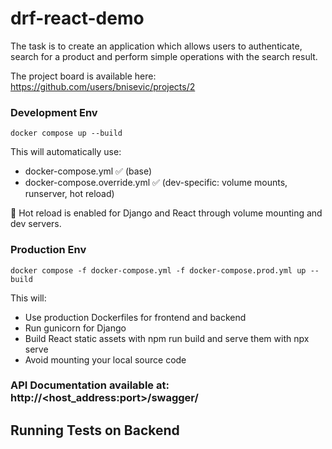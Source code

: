 # drf-react-demo
The task is to create an application which allows users to authenticate, search for a product and perform simple 
operations with the search result.

The project board is available here: https://github.com/users/bnisevic/projects/2

### Development Env

`docker compose up --build`

This will automatically use:

- docker-compose.yml ✅ (base)
- docker-compose.override.yml ✅ (dev-specific: volume mounts, runserver, hot reload)

🔁 Hot reload is enabled for Django and React through volume mounting and dev servers.


### Production Env

`docker compose -f docker-compose.yml -f docker-compose.prod.yml up --build`

This will:
- Use production Dockerfiles for frontend and backend 
- Run gunicorn for Django 
- Build React static assets with npm run build and serve them with npx serve 
- Avoid mounting your local source code


### API Documentation available at: http://<host_address:port>/swagger/

## Running Tests on Backend

